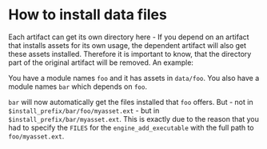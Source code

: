 # How to install data files

Each artifact can get its own directory here - If you depend on an artifact that
installs assets for its own usage, the dependent artifact will also get these
assets installed. Therefore it is important to know, that the directory part of
the original artifact will be removed. An example:

   You have a module names `foo` and it has assets in `data/foo`.
   You also have a module names `bar` which depends on `foo`.

   `bar` will now automatically get the files installed that `foo` offers.
   But - not in `$install_prefix/bar/foo/myasset.ext` - but in
   `$install_prefix/bar/myasset.ext`. This is exactly due to the reason that
   you had to specify the `FILES` for the `engine_add_executable` with the full
   path to `foo/myasset.ext`.
